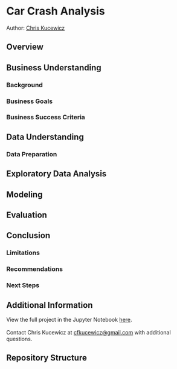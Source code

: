 # Car Crash Analysis
Author: [Chris Kucewicz](https://www.linkedin.com/in/chriskucewicz/)

## Overview

## Business Understanding

### Background

### Business Goals

### Business Success Criteria

## Data Understanding

### Data Preparation

## Exploratory Data Analysis

## Modeling

## Evaluation

## Conclusion

### Limitations

### Recommendations

### Next Steps

## Additional Information

View the full project in the Jupyter Notebook [here](https://github.com/ckucewicz/). 
<br><br>
Contact Chris Kucewicz at [cfkucewicz@gmail.com](cfkucewicz@gmail.com) with additional questions.

## Repository Structure

